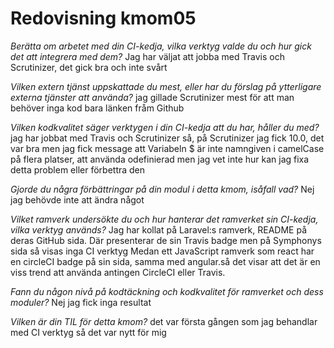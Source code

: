 ---
---
Redovisning kmom05
=========================

_Berätta om arbetet med din CI-kedja, vilka verktyg valde du och hur gick det att integrera med dem?_
Jag har väljat att jobba med Travis och Scrutinizer,  det gick bra och inte svårt


_Vilken extern tjänst uppskattade du mest, eller har du förslag på ytterligare externa tjänster att använda?_
jag gillade Scrutinizer mest för att man behöver inga kod bara länken fråm Github

_Vilken kodkvalitet säger verktygen i din CI-kedja att du har, håller du med?_
jag har jobbat med Travis och Scrutinizer så, på Scrutinizer jag fick 10.0, det var bra men jag fick message att Variabeln $ är inte namngiven i camelCase på flera platser, att använda odefinierad men jag vet inte hur kan jag fixa detta problem eller förbettra den  

_Gjorde du några förbättringar på din modul i detta kmom, isåfall vad?_
Nej jag behövde inte att ändra något

_Vilket ramverk undersökte du och hur hanterar det ramverket sin CI-kedja, vilka verktyg används?_
Jag har kollat på Laravel:s ramverk, README på deras GitHub sida. Där presenterar de sin Travis badge men på Symphonys sida så visas inga CI verktyg  Medan ett JavaScript ramverk som react har en circleCI badge på sin sida, samma med angular.så det visar att det är en viss trend att använda antingen CircleCI eller Travis.

_Fann du någon nivå på kodtäckning och kodkvalitet för ramverket och dess moduler?_
Nej jag fick inga resultat

_Vilken är din TIL för detta kmom?_
det var första gången som jag behandlar med CI verktyg så det var nytt för mig